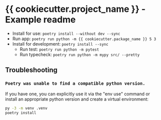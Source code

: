 # {{ cookiecutter.project_name }} - Example readme

- Install for use: `poetry install --without dev --sync`
- Run app: `poetry run python -m {{ cookiecutter.package_name }} 5 3`
- Install for development: `poetry install --sync`
    - Run test: `poetry run python -m pytest`
    - Run typecheck: `poetry run python -m mypy src/ --pretty`


## Troubleshooting

### `Poetry was unable to find a compatible python version.`

If you have one, you can explicitly use it via the "env use" command or install an appropriate python version and create a virtual environment:

```bash
py -3 -m venv .venv
poetry install
```
